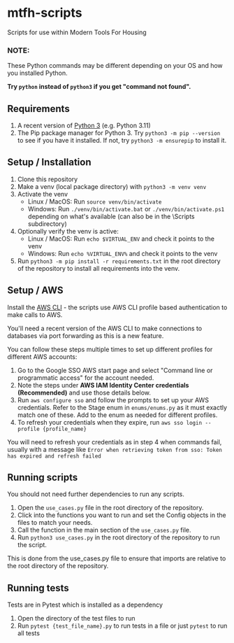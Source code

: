 # mtfh-scripts

Scripts for use within Modern Tools For Housing

### NOTE:

These Python commands may be different depending on your OS and how you installed Python.

**Try `python` instead of `python3` if you get "command not found".**

## Requirements

1. A recent version of [Python 3](https://www.python.org/downloads/) (e.g. Python 3.11)
2. The Pip package manager for Python 3. Try `python3 -m pip --version` to see if you have it installed. If not,
   try `python3 -m ensurepip` to install it.

## Setup / Installation

1. Clone this repository
2. Make a venv (local package directory) with `python3 -m venv venv`
3. Activate the venv
    - Linux / MacOS: Run `source venv/bin/activate`
    - Windows: Run `./venv/bin/activate.bat` or `./venv/bin/activate.ps1` depending on what's available (can also be in the \Scripts subdirectory)
3. Optionally verify the venv is active:
    - Linux / MacOS: Run `echo $VIRTUAL_ENV` and check it points to the venv
    - Windows: Run `echo %VIRTUAL_ENV%` and check it points to the venv
4. Run `python3 -m pip install -r requirements.txt` in the root directory of the repository to install all requirements
   into the venv.

## Setup / AWS

Install the [AWS CLI](https://docs.aws.amazon.com/cli/latest/userguide/install-cliv2.html) -
the scripts use AWS CLI profile based authentication to make calls to AWS.

You'll need a recent version of the AWS CLI to make connections to databases via port forwarding as this is a new feature.

You can follow these steps multiple times to set up different profiles for different AWS accounts:

1. Go to the Google SSO AWS start page and select "Command line or programmatic access" for the account needed.
2. Note the steps under **AWS IAM Identity Center credentials (Recommended)** and use those details below.
3. Run `aws configure sso` and follow the prompts to set up your AWS credentials.
   Refer to the Stage enum in `enums/enums.py` as it must exactly match one of these.
   Add to the enum as needed for different profiles.
4. To refresh your credentials when they expire, run `aws sso login --profile {profile_name}`

You will need to refresh your credentials as in step 4 when commands fail, usually with a message
like `Error when retrieving token from sso: Token has expired and refresh failed`

## Running scripts

You should not need further dependencies to run any scripts.

1. Open the `use_cases.py` file in the root directory of the repository.
2. Click into the functions you want to run and set the Config objects in the files to match your needs.
3. Call the function in the main section of the `use_cases.py` file.
4. Run `python3 use_cases.py` in the root directory of the repository to run the script.

This is done from the use_cases.py file to ensure that imports are relative to the root directory of the repository.

## Running tests

Tests are in Pytest which is installed as a dependency

1. Open the directory of the test files to run
2. Run `pytest {test_file_name}.py` to run tests in a file or just `pytest` to run all tests
